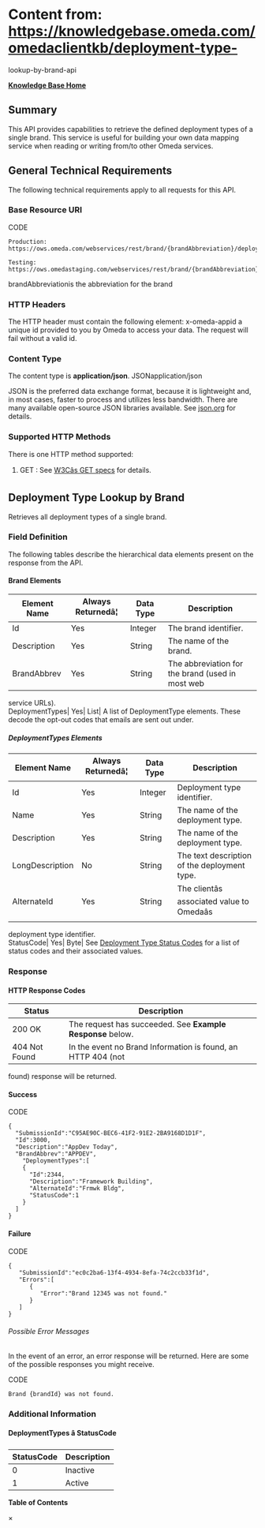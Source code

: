 # Content from: https://knowledgebase.omeda.com/omedaclientkb/deployment-type-
lookup-by-brand-api

[**Knowledge Base Home**](../omedaclientkb/)

## Summary

This API provides capabilities to retrieve the defined deployment types of a
single brand. This service is useful for building your own data mapping
service when reading or writing from/to other Omeda services.

## General Technical Requirements

The following technical requirements apply to all requests for this API.

### Base Resource URI

CODE

    
    
    Production: https://ows.omeda.com/webservices/rest/brand/{brandAbbreviation}/deploymenttypes/*
    
    Testing:    https://ows.omedastaging.com/webservices/rest/brand/{brandAbbreviation}/deploymenttypes/*
    

brandAbbreviationis the abbreviation for the brand

### HTTP Headers

The HTTP header must contain the following element: x-omeda-appid a unique id
provided to you by Omeda to access your data. The request will fail without a
valid id.

### Content Type

The content type is **application/json**. JSONapplication/json

JSON is the preferred data exchange format, because it is lightweight and, in
most cases, faster to process and utilizes less bandwidth. There are many
available open-source JSON libraries available. See
[json.org](http://www.json.org/) for details.

### Supported HTTP Methods

There is one HTTP method supported:

  1. GET : See [W3Câs GET specs](http://www.w3.org/Protocols/rfc2616/rfc2616-sec9.html#sec9.3) for details.

## Deployment Type Lookup by Brand

Retrieves all deployment types of a single brand.

### Field Definition

The following tables describe the hierarchical data elements present on the
response from the API.

#### Brand Elements

Element Name| Always Returnedâ¦| Data Type| Description  
---|---|---|---  
Id| Yes| Integer| The brand identifier.  
Description| Yes| String| The name of the brand.  
BrandAbbrev| Yes| String| The abbreviation for the brand (used in most web
service URLs).  
DeploymentTypes| Yes| List| A list of DeploymentType elements. These decode
the opt-out codes that emails are sent out under.  
  
##### DeploymentTypes Elements

Element Name| Always Returnedâ¦| Data Type| Description  
---|---|---|---  
Id| Yes| Integer| Deployment type identifier.  
Name| Yes| String| The name of the deployment type.  
Description| Yes| String| The name of the deployment type.  
LongDescription| No| String| The text description of the deployment type.  
AlternateId| Yes| String| The clientâs associated value to Omedaâs
deployment type identifier.  
StatusCode| Yes| Byte| See [Deployment Type Status
Codes](../omedaclientkb/brand-comprehensive-lookup-service) for a list of
status codes and their associated values.  
  
### Response

#### HTTP Response Codes

Status| Description  
---|---  
200 OK| The request has succeeded. See **Example Response** below.  
404 Not Found| In the event no Brand Information is found, an HTTP 404 (not
found) response will be returned.  
  
#### Success

CODE

    
    
    { 
      "SubmissionId":"C95AE90C-BEC6-41F2-91E2-2BA9168D1D1F",
      "Id":3000,
      "Description":"AppDev Today",
      "BrandAbbrev":"APPDEV",
        "DeploymentTypes":[
        {
          "Id":2344,
          "Description":"Framework Building",
          "AlternateId":"Frmwk Bldg",
          "StatusCode":1
        }
      ]
    }
           
    

#### Failure

CODE

    
    
    {
       "SubmissionId":"ec0c2ba6-13f4-4934-8efa-74c2ccb33f1d",
       "Errors":[
          {
             "Error":"Brand 12345 was not found."
          }
       ]
    }
    

###### Possible Error Messages

In the event of an error, an error response will be returned. Here are some of
the possible responses you might receive.

CODE

    
    
    Brand {brandId} was not found.
    

### Additional Information

#### DeploymentTypes â StatusCode

StatusCode| Description  
---|---  
0| Inactive  
1| Active  
  
**Table of Contents**

×

